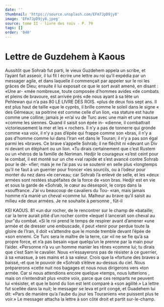 ```yaml
---
date: ''
thumbnail: 'https://source.unsplash.com/EFm7JpD9jy8'
image: 'EFm7JpD9jy8.jpeg'
source: tome II - livre des rois - P. 79
tags: []
order: '040'
---
```


# Lettre de Guzdehem à Kaous

Aussitôt que Sohrab fut parti, le vieux Guzdehem appela un scribe, et l’ayant fait asseoir, il lui fit
l écrire une lettre au roi qu’il expédia par un messager agile, et dans laquelle il commençait par appeler sur le roi les grâces de Dieu; ensuite il lui exposait ce que le sort avait amené, en disant : «Une ar- «mée nombreuse, toute composée d’hommes avides
«de combats et pleins de bravoure, est arrivée près «de nous ayant à sa tête un Pehlewan qui n’a pas
80 LE LIVRE DES ROIS.
«plus de deux fois sept ans. Il est plus haut de taille
«que le cyprès, il brille comme le soleil dans le signe « des Gémeaux; sa poitrine est comme celle d’un lion,
«sa stature est haute comme une colline; jamais je «n’ai vu de Turc avec une main et une massue «comme les siennes. Quand il saisit son épée in- «dienne, il combattrait victorieusement la mer et les « rochers. Il n’y a pas de tonnerre qui gronde comme «sa voix, il n’y a pas d’épée qui frappe comme son
«bras, il n’y a pas d’homme comme lui dans l’Iran
«et dans le Touran; il n’y a pas son égal parmi les «braves. Ce brave s’appelle Sohrab; il ne fléchit ni «devant un Div ni devant un éléphant ou un lion.
«Tu dirais certainement que c’est Rustem ou un «héros de la famille de Neriman. Hedjir le courageux «s’est ceint pour le combat, il est monté sur un che
«val rapide et s’est avancé contre Sohrab pour le dé-
«fier; mais je ne l’ai pas vu se soutenir en selle plus «longtemps qu’il ne faut à un guerrier pour froncer «les sourcils, ou à l’odeur pour monter du nez dans
«le cerveau; car Sohrab l’a enlevé de selle, et les
«deux armées sont restées stupéfaites de la force de
«son bras. Hedjir est en vie et sous la garde de «Sohrab, le cœur au désespoir, le corps dans la «souffrance. J’ai vu beaucoup de cavaliers du Tou- «ran, mais jamais homme n’a manié un cheval «comme lui. Malheur au brave qu’il saisit au milieu «de deux armées. Je ne souhaite à personne , fût-il

KEI KAOUS. 81 «un dur rocher, de le rencontrer sur le champ de
«bataille; car la terre aurait pitié d’un rocher contre «lequel il lancerait son cheval au jour"du combat. «Si le roi prend le temps de respirer avant d’amener «une armée et de dresser une embuscade, il peut «tenir pour perdue toute la gloire de l’lran, il doit «s’attendre que le monde tremble devant l’épée de
«son ennemi. Ce Turc sera le maître de la terre, car «il ne se fie qu’à sa propre force, et n’a pas besain
«que quelqu’un le prenne par la main pour l’aider. «Personne n’a vu un homme manier les rênes «comme lui; tu dirais que c’est Sam le cavalier. Nous «n’essayerons pas de résister à ce guerrier, à sa «massue, à ses mains et à sa valeur. Crois que la
«fortune des braves a baissé,-et que le pouvoir de «Sohrab s’élève au-dessus du ciel. Nous préparerons
«cette nuit nos bagages et nous nous dirigerons vers «ton armée. Car si nous attendions encore quelque «temps, nous lutterions , mais on n’entendrait plus «notre voix, parce que ces remparts ne peuvent lui «résister, et que le bond du lion est lent comparé à
«son agilité.» La lettre fut scellée dans la nuit; le messager se leva et prit congé, et Guadehem lui dit: «Pars de manière qu’a l’aube du jour les Touraniens
«ne puissent plus te voir.» Le messager attacha la lettre à son côté droit et partit sur-le-champ.

